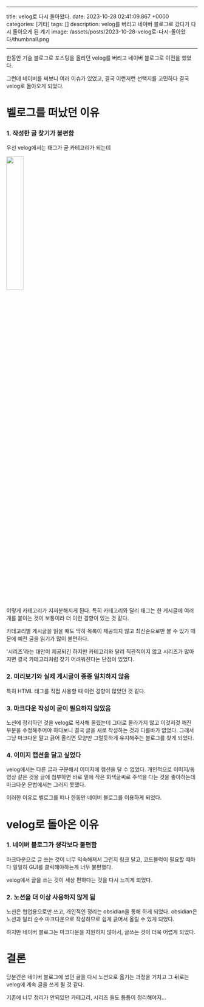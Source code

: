 

---
title: velog로 다시 돌아왔다.
date: 2023-10-28 02:41:09.867 +0000
categories: [기타]
tags: []
description: velog를 버리고 네이버 블로그로 갔다가 다시 돌아오게 된 계기
image: /assets/posts/2023-10-28-velog로-다시-돌아왔다/thumbnail.png

---

한동안 기술 블로그로 포스팅을 올리던 velog를 버리고 네이버 블로그로 이전을 했었다.

그런데 네이버를 써보니 여러 이슈가 있었고, 결국 이런저런 선택지를 고민하다 결국 velog로 돌아오게 되었다.

# 벨로그를 떠났던 이유

### 1. 작성한 글 찾기가 불편함

우선 velog에서는 태그가 곧 카테고리가 되는데

<img src="https://velog.velcdn.com/images/cjkangme/post/5290e4ad-2ffa-4dde-82bc-6cc5c54bd260/image.png" width="30%" height="30%"/>

이렇게 카테고리가 지저분해지게 된다.
특히 카테고리와 달리 태그는 한 게시글에 여러개를 붙이는 것이 보통이라 더 이런 경향이 있는 것 같다.

카테고리별 게시글을 읽을 때도 딱히 목록이 제공되지 않고 최신순으로만 볼 수 있기 때문에 예전 글을 읽기가 많이 불편하다.

'시리즈'라는 대안이 제공되긴 하지만 카테고리와 달리 직관적이지 않고 시리즈가 많아지면 결국 카테고리처럼 찾기 어려워진다는 단점이 있었다.

### 2. 미리보기와 실제 게시글이 종종 일치하지 않음

특히 HTML 태그를 직접 사용할 때 이런 경향이 많았던 것 같다.

### 3. 마크다운 작성이 굳이 필요하지 않았음

노션에 정리하던 것을 velog로 복사해 올렸는데 그대로 올라가지 않고 이것저것 깨진 부분을 수정해주어야 하다보니 결국 글을 새로 작성하는 것과 다를바가 없었다.
그래서 그냥 마크다운 말고 긁어 올리면 모양만 그럴듯하게 유지해주는 블로그를 찾게 되었다.

### 4. 이미지 캡션을 달고 싶었다
velog에서는 다른 글과 구분해서 이미지에 캡션을 달 수 없었다.
개인적으로 이미지/동영상 같은 것을 글에 첨부하면 바로 밑에 작은 회색글씨로 주석을 다는 것을 좋아하는데 마크다운 문법에서는 그러지 못했다.


이러한 이유로 벨로그를 떠나 한동안 네이버 블로그를 이용하게 되었다.

# velog로 돌아온 이유

### 1. 네이버 블로그가 생각보다 불편함
마크다운으로 글 쓰는 것이 너무 익숙해져서 그런지 링크 달고, 코드블럭이 필요할 때마다 일일히 GUI를 클릭해야하는게 너무 불편했다.

velog에서 글을 쓰는 것이 세상 편하다는 것을 다시 느끼게 되었다.

### 2. 노션을 더 이상 사용하지 않게 됨
노션은 협업용으로만 쓰고, 개인적인 정리는 obsidian을 통해 하게 되었다.
obsidian은 노션과 달리 순수 마크다운으로 작성하므로 쉽게 긁어서 올릴 수 있게 되었다.

하지만 네이버 블로그는 마크다운을 지원하지 않아서, 글쓰는 것이 더욱 어렵게 되었다.

# 결론
당분간은 네이버 블로그에 썼던 글을 다시 노션으로 옮기는 과정을 거치고
그 뒤로는 velog에 계속 글을 쓰게 될 것 같다.

기존에 너무 정리가 안되있던 카테고리, 시리즈 들도 틈틈이 정리해야지...



        